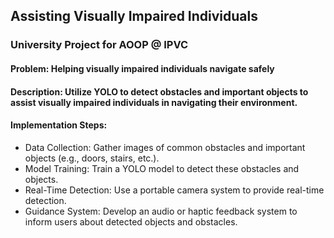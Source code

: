 ## Assisting Visually Impaired Individuals
### University Project for AOOP @ IPVC

#### Problem: Helping visually impaired individuals navigate safely

#### Description: Utilize YOLO to detect obstacles and important objects to assist visually impaired individuals in navigating their environment.

#### Implementation Steps:

- Data Collection: Gather images of common obstacles and important objects (e.g., doors, stairs, etc.).
- Model Training: Train a YOLO model to detect these obstacles and objects.
- Real-Time Detection: Use a portable camera system to provide real-time detection.
- Guidance System: Develop an audio or haptic feedback system to inform users about detected objects and obstacles.

